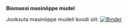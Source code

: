 **Biomassi masinõppe mudel**

Jooksuta masinõppe mudeli koodi siit:
[![Binder](https://mybinder.org/badge_logo.svg)](https://mybinder.org/v2/gh/luikiris/ruumianaluus/main?filepath=biomass_rf.ipynb)

